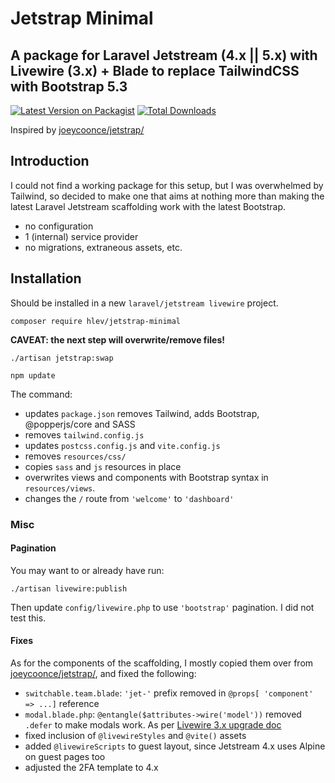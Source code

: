 # Jetstrap Minimal
## A package for Laravel Jetstream (4.x || 5.x) with Livewire (3.x) + Blade to replace TailwindCSS with Bootstrap 5.3

[![Latest Version on Packagist](https://img.shields.io/packagist/v/hlev/jetstrap-minimal.svg?style=flat-square)](https://packagist.org/packages/hlev/jetstrap-minimal)
[![Total Downloads](https://img.shields.io/packagist/dt/hlev/jetstrap-minimal.svg?style=flat-square)](https://packagist.org/packages/hlev/jetstrap-minimal)

Inspired by [joeycoonce/jetstrap/](https://github.com/joeycoonce/jetstrap/)

## Introduction
I could not find a working package for this setup, but I was overwhelmed by 
Tailwind, so decided to make one that aims at nothing more than making the latest 
Laravel Jetstream scaffolding work with the latest Bootstrap.

- no configuration
- 1 (internal) service provider
- no migrations, extraneous assets, etc.

## Installation
Should be installed in a new `laravel/jetstream livewire` project.

```
composer require hlev/jetstrap-minimal
```

**CAVEAT: the next step will overwrite/remove files!**
```
./artisan jetstrap:swap

npm update
```

The command:
- updates `package.json` removes Tailwind, adds Bootstrap, @popperjs/core and SASS
- removes `tailwind.config.js`
- updates `postcss.config.js` and `vite.config.js`
- removes `resources/css/`
- copies `sass` and `js` resources in place
- overwrites views and components with Bootstrap syntax in `resources/views`.
- changes the `/` route from `'welcome'` to `'dashboard'`

### Misc
#### Pagination
You may want to or already have run:
```
./artisan livewire:publish
```
Then update `config/livewire.php` to use `'bootstrap'` pagination. I did not test this.

#### Fixes
As for the components of the scaffolding, I mostly copied them over from [joeycoonce/jetstrap/](https://github.com/joeycoonce/jetstrap/), and fixed the following:
- `switchable.team.blade`: `'jet-'` prefix removed in `@props[ 'component' => ...]` reference
- `modal.blade.php`: `@entangle($attributes->wire('model'))` removed `.defer` to make modals work. As per [Livewire 3.x upgrade doc](https://livewire.laravel.com/docs/upgrading#entangle)
- fixed inclusion of `@livewireStyles` and `@vite()` assets
- added `@livewireScripts` to guest layout, since Jetstream 4.x uses Alpine on guest pages too
- adjusted the 2FA template to 4.x